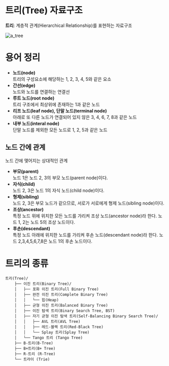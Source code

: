 # 트리(Tree) 자료구조
**트리**: 계층적 관계(Hierarchical Relationship)를 표현하는 자료구조

![a_tree](https://github.com/kk2415/foundations/assets/79124915/1a5f6cd6-a8ac-48e4-9d94-69962932f5ce)

# 용어 정리
+ **노드(node)**  
트리의 구성요소에 해당하는 1, 2, 3, 4, 5와 같은 요소 
+ **간선(edge)**  
노드와 노드를 연결하는 연결선 
+ **루트 노드(root node)**  
트리 구조에서 최상위에 존재하는 1과 같은 노드
+ **리프 노드(leaf node), 단말 노드(terminal node)**    
아래로 또 다른 노드가 연결되어 있지 않은 3, 4, 6, 7, 8과 같은 노드
+ **내부 노드(interal node)**  
단말 노드를 제외한 모든 노드로 1, 2, 5과 같은 노드

## 노드 간에 관계
노드 간에 맺어지는 상대적인 관계
+ **부모(parent)**  
노드 1은 노드 2, 3의 부모 노드(parent node)이다.
+ **자식(child)**  
노드 2, 3은 노드 1의 자식 노드(child node)이다.
+ **형제(sibling)**  
노드 2, 3은 부모 노드가 같으므로, 서로가 서로에게 형제 노드(sibling node)이다.
+ **조상(ancestor)**  
특정 노드 위에 위치한 모든 노드를 가리켜 조상 노드(ancestor node)라 한다. 노드 1, 2는 노드 5의 조상 노드이다.
+ **후손(descendant)**  
특정 노드 아래에 위치한 노드를 가리켜 후손 노드(descendant node)라 한다. 노드 2,3,4,5,6,7,8은 노드 1의 후손 노드이다.


# 트리의 종류

```
트리(Tree)/
    ├── 이진 트리(Binary Tree)/
    │   ├── 포화 이진 트리(Full Binary Tree)
    │   ├── 완전 이진 트리(Complete Binary Tree)
    │   │   └── 힙(Heap)
    │   ├── 균형 이진 트리(Balanced Binary Tree)
    │   ├── 이진 탐색 트리(Binary Search Tree, BST)
    │   ├── 자기 균형 이진 탐색 트리(Self-Balancing Binary Search Tree)/
    │   │   ├── AVL 트리(AVL Tree)
    │   │   ├── 레드-블랙 트리(Red-Black Tree)
    │   │   └── Splay 트리(Splay Tree)
    │   └── Tango 트리 (Tango Tree)
    ├── B-트리(B-Tree)
    ├── B+트리(B+ Tree)
    ├── R-트리 (R-Tree)
    └── 트라이 (Trie)
```